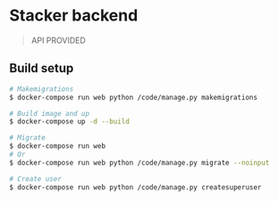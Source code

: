 # Stacker backend
> API PROVIDED

## Build setup
```bash
# Makemigrations
$ docker-compose run web python /code/manage.py makemigrations

# Build image and up
$ docker-compose up -d --build

# Migrate
$ docker-compose run web
# Or
$ docker-compose run web python /code/manage.py migrate --noinput

# Create user
$ docker-compose run web python /code/manage.py createsuperuser
```
